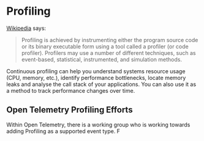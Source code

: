 # Profiling 

[Wikipedia](https://en.wikipedia.org/wiki/Profiling_(computer_programming)) says:

> Profiling is achieved by instrumenting either the program source code or its binary executable form using a tool called a profiler (or code profiler). Profilers may use a number of different techniques, such as event-based, statistical, instrumented, and simulation methods.

Continuous profiling can help you understand systems resource usage (CPU, memory, etc.), identify performance bottlenecks, locate memory leaks and analyse the call stack of your applications. You can also use it as a method to track performance changes over time.

## Open Telemetry Profiling Efforts
Within Open Telemetry, there is a working group who is working towards adding Profiling as a supported event type. F